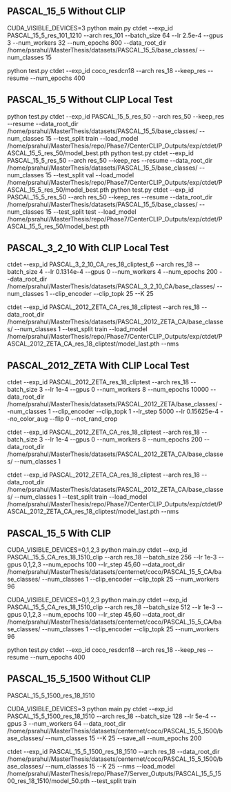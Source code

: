 ## PASCAL_15_5 Without CLIP

 CUDA_VISIBLE_DEVICES=3 python main.py ctdet --exp_id PASCAL_15_5_res_101_1210 --arch res_101 --batch_size 64  --lr 2.5e-4 --gpus 3 --num_workers 32 --num_epochs 800 --data_root_dir /home/psrahul/MasterThesis/datasets/PASCAL_15_5/base_classes/ --num_classes 15

python test.py ctdet --exp_id coco_resdcn18 --arch res_18 --keep_res --resume --num_epochs 400

## PASCAL_15_5 Without CLIP Local Test

python test.py ctdet --exp_id PASCAL_15_5_res_50 --arch res_50 --keep_res --resume --data_root_dir /home/psrahul/MasterThesis/datasets/PASCAL_15_5/base_classes/ --num_classes 15 --test_split train --load_model /home/psrahul/MasterThesis/repo/Phase7/CenterCLIP_Outputs/exp/ctdet/PASCAL_15_5_res_50/model_best.pth
python test.py ctdet --exp_id PASCAL_15_5_res_50 --arch res_50 --keep_res --resume --data_root_dir /home/psrahul/MasterThesis/datasets/PASCAL_15_5/base_classes/ --num_classes 15 --test_split val --load_model /home/psrahul/MasterThesis/repo/Phase7/CenterCLIP_Outputs/exp/ctdet/PASCAL_15_5_res_50/model_best.pth
python test.py ctdet --exp_id PASCAL_15_5_res_50 --arch res_50 --keep_res --resume --data_root_dir /home/psrahul/MasterThesis/datasets/PASCAL_15_5/base_classes/ --num_classes 15 --test_split test --load_model /home/psrahul/MasterThesis/repo/Phase7/CenterCLIP_Outputs/exp/ctdet/PASCAL_15_5_res_50/model_best.pth

## PASCAL_3_2_10 With CLIP Local Test

ctdet --exp_id PASCAL_3_2_10_CA_res_18_cliptest_6 --arch res_18 --batch_size 4 --lr 0.1314e-4 --gpus 0 --num_workers 4 --num_epochs 200 --data_root_dir /home/psrahul/MasterThesis/datasets/PASCAL_3_2_10_CA/base_classes/ --num_classes 1 --clip_encoder --clip_topk 25 --K 25

ctdet --exp_id PASCAL_2012_ZETA_CA_res_18_cliptest --arch res_18 --data_root_dir /home/psrahul/MasterThesis/datasets/PASCAL_2012_ZETA_CA/base_classes/ --num_classes 1 --test_split train --load_model /home/psrahul/MasterThesis/repo/Phase7/CenterCLIP_Outputs/exp/ctdet/PASCAL_2012_ZETA_CA_res_18_cliptest/model_last.pth --nms

## PASCAL_2012_ZETA With CLIP Local Test


ctdet --exp_id PASCAL_2012_ZETA_res_18_cliptest --arch res_18 --batch_size 3 --lr 1e-4 --gpus 0 --num_workers 8 --num_epochs 10000 --data_root_dir /home/psrahul/MasterThesis/datasets/PASCAL_2012_ZETA/base_classes/ --num_classes 1 --clip_encoder --clip_topk 1 --lr_step 5000 --lr 0.15625e-4 --no_color_aug --flip 0 --not_rand_crop

ctdet --exp_id PASCAL_2012_ZETA_CA_res_18_cliptest --arch res_18 --batch_size 3 --lr 1e-4 --gpus 0 --num_workers 8 --num_epochs 200 --data_root_dir /home/psrahul/MasterThesis/datasets/PASCAL_2012_ZETA_CA/base_classes/ --num_classes 1 

ctdet --exp_id PASCAL_2012_ZETA_CA_res_18_cliptest --arch res_18 --data_root_dir /home/psrahul/MasterThesis/datasets/PASCAL_2012_ZETA_CA/base_classes/ --num_classes 1 --test_split train --load_model /home/psrahul/MasterThesis/repo/Phase7/CenterCLIP_Outputs/exp/ctdet/PASCAL_2012_ZETA_CA_res_18_cliptest/model_last.pth --nms 

## PASCAL_15_5 With CLIP

 CUDA_VISIBLE_DEVICES=0,1,2,3 python main.py ctdet --exp_id PASCAL_15_5_CA_res_18_1510_clip --arch res_18 --batch_size 256  --lr 1e-3 --gpus 0,1,2,3 --num_epochs 100 --lr_step 45,60 --data_root_dir /home/psrahul/MasterThesis/datasets/centernet/coco/PASCAL_15_5_CA/base_classes/ --num_classes 1 --clip_encoder --clip_topk 25 --num_workers 96 

 CUDA_VISIBLE_DEVICES=0,1,2,3 python main.py ctdet --exp_id PASCAL_15_5_CA_res_18_1510_clip --arch res_18 --batch_size 512  --lr 1e-3 --gpus 0,1,2,3 --num_epochs 100 --lr_step 45,60 --data_root_dir /home/psrahul/MasterThesis/datasets/centernet/coco/PASCAL_15_5_CA/base_classes/ --num_classes 1 --clip_encoder --clip_topk 25 --num_workers 96

python test.py ctdet --exp_id coco_resdcn18 --arch res_18 --keep_res --resume --num_epochs 400


## PASCAL_15_5_1500 Without CLIP

PASCAL_15_5_1500_res_18_1510

 CUDA_VISIBLE_DEVICES=3 python main.py ctdet --exp_id PASCAL_15_5_1500_res_18_1510 --arch res_18 --batch_size 128  --lr 5e-4 --gpus 3 --num_workers 64 --data_root_dir /home/psrahul/MasterThesis/datasets/centernet/coco/PASCAL_15_5_1500/base_classes/ --num_classes 15 --K 25 --save_all --num_epochs 200

ctdet --exp_id PASCAL_15_5_1500_res_18_1510 --arch res_18 --data_root_dir /home/psrahul/MasterThesis/datasets/centernet/coco/PASCAL_15_5_1500/base_classes/ --num_classes 15   --K 25 --nms  --load_model /home/psrahul/MasterThesis/repo/Phase7/Server_Outputs/PASCAL_15_5_1500_res_18_1510/model_50.pth --test_split train

